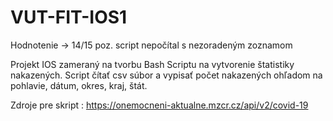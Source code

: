 # VUT-FIT-IOS1

Hodnotenie -> 14/15
poz. script nepočítal s nezoradeným zoznamom

Projekt IOS zameraný na tvorbu Bash Scriptu na vytvorenie štatistiky nakazených. Script čítať csv súbor a vypisať počet nakazených ohľadom na pohlavie, dátum, okres, kraj, štát.

Zdroje pre skript : https://onemocneni-aktualne.mzcr.cz/api/v2/covid-19
